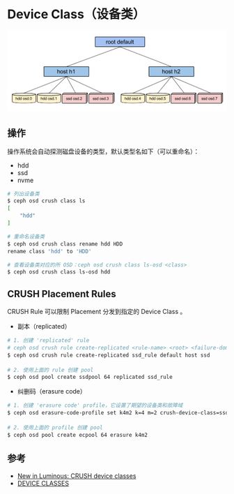 # Device Class（设备类）

![Device Tree](.images/device-tree.png)

## 操作

操作系统会自动探测磁盘设备的类型，默认类型名如下（可以重命名）：

* hdd
* ssd
* nvme

```sh
# 列出设备类
$ ceph osd crush class ls
[
    "hdd"
]
```

```sh
# 重命名设备类
$ ceph osd crush class rename hdd HDD
rename class 'hdd' to 'HDD'
```

```sh
# 查看设备类对应的所 OSD：ceph osd crush class ls-osd <class>
$ ceph osd crush class ls-osd hdd
```

## CRUSH Placement Rules

CRUSH Rule 可以限制 Placement 分发到指定的 Device Class 。

* 副本（replicated）

```sh
# 1. 创建 'replicated' rule
# ceph osd crush rule create-replicated <rule-name> <root> <failure-domain-type> <device-class>
$ ceph osd crush rule create-replicated ssd_rule default host ssd

# 2. 使用上面的 rule 创建 pool
$ ceph osd pool create ssdpool 64 replicated ssd_rule
```

* 纠删码（erasure code）

```sh
# 1. 创建 'erasure code' profile，它设置了期望的设备类和故障域
$ ceph osd erasure-code-profile set k4m2 k=4 m=2 crush-device-class=ssd crush-failure-domain=host

# 2. 使用上面的 profile 创建 pool
$ ceph osd pool create ecpool 64 erasure k4m2
```

## 参考

* [New in Luminous: CRUSH device classes](https://ceph.com/community/new-luminous-crush-device-classes/)
* [DEVICE CLASSES](http://docs.ceph.com/docs/master/rados/operations/crush-map/#device-classes)
